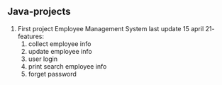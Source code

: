 ## Java-projects

1. First project Employee Management System
last update 15 april 21- 
features:
      1. collect employee info
      2. update employee info
      3. user login
      4. print search employee info
      5. forget password
  
